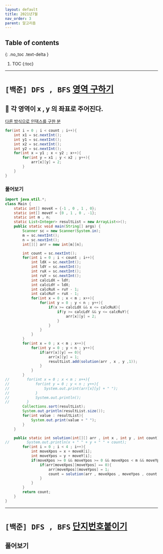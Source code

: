 ```yaml
---
layout: default
title: 2021년7월
nav_order: 3
parent: 알고리즘
---
```

## Table of contents
{: .no_toc .text-delta }

1. TOC
{:toc}

---
# **`[백준] DFS , BFS` [영역 구하기](https://www.acmicpc.net/problem/2583)**

## 📌 각 영역이 x , y 의 좌표로 주어진다.

[다른 방식으로 인덱스를 구한 분](https://yongku.tistory.com/entry/%EB%B0%B1%EC%A4%80-%EC%95%8C%EA%B3%A0%EB%A6%AC%EC%A6%98-%EB%B0%B1%EC%A4%80-2583%EB%B2%88-%EC%98%81%EC%97%AD-%EA%B5%AC%ED%95%98%EA%B8%B0-%EC%9E%90%EB%B0%94Java)

```java
for(int i = 0 ; i < count ; i++){
    int x1 = sc.nextInt();
    int y1 = sc.nextInt();
    int x2 = sc.nextInt();
    int y2 = sc.nextInt();
    for(int x = y1 ; x < y2 ; x++){
        for(int y = x1 ; y < x2 ; y++){
            arr[x][y] = 2;
        }
    }
}
```

### 풀어보기

```java
import java.util.*;
class Main {
    static int[] moveX = {-1 , 0 , 1 , 0};
    static int[] moveY = {0 , 1 , 0 , -1};
    static int m , n;
    static List<Integer> resultList = new ArrayList<>();
    public static void main(String[] args) {
        Scanner sc = new Scanner(System.in);
        m = sc.nextInt();
        n = sc.nextInt();
        int[][] arr = new int[m][n];

        int count = sc.nextInt();
        for(int i = 0 ; i < count ; i++){
            int ldX = sc.nextInt();
            int ldY = sc.nextInt();
            int ruX = sc.nextInt();
            int ruY = sc.nextInt();
            int calcLdX = ldY;
            int calcLdY = ldX;
            int calcRuX = ruY - 1;
            int calcRuY = ruX - 1;
            for(int x = 0 ; x < m ; x++){
                for(int y = 0 ; y < n ; y++){
                    if(x >= calcLdX && x <= calcRuX){
                        if(y >= calcLdY && y <= calcRuY){
                            arr[x][y] = 2;
                        }
                    }
                }
            }
        }
        for(int x = 0 ; x < m ; x++){
            for(int y = 0 ; y < n ; y++){
                if(arr[x][y] == 0){
                    arr[x][y] = 1;
                    resultList.add(solution(arr , x , y ,1));
                }
            }
        }
//        for(int x = 0 ; x < m ; x++){
//            for(int y = 0 ; y < n ; y++){
//                System.out.print(arr[x][y] + " ");
//            }
//            System.out.println();
//        }
        Collections.sort(resultList);
        System.out.println(resultList.size());
        for(int value : resultList){
            System.out.print(value + " ");
        }
    }

    public static int solution(int[][] arr , int x , int y , int count){
//        System.out.println(x + " " + y + " " + count);
        for(int i = 0 ; i < 4 ; i++){
            int moveXpos = x + moveX[i];
            int moveYpos = y + moveY[i];
            if(moveXpos >= 0 && moveYpos >= 0 && moveXpos < m && moveYpos < n){
                if(arr[moveXpos][moveYpos] == 0){
                    arr[moveXpos][moveYpos] = 1;
                    count = solution(arr , moveXpos , moveYpos , count + 1);
                }
            }
        }
        return count;
    }
}
```

***

# **`[백준] DFS , BFS` [단지번호붙이기](https://www.acmicpc.net/problem/2667)**

## 풀어보기

```java
```
